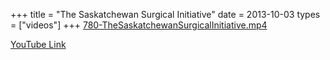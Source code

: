 +++
title = "The Saskatchewan Surgical Initiative"
date = 2013-10-03
types = ["videos"]
+++
[780-TheSaskatchewanSurgicalInitiative.mp4](/files/full/780-TheSaskatchewanSurgicalInitiative.mp4)

[YouTube Link](https://www.youtube.com/watch?v=BkVVFiwmO3E)
